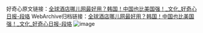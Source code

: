 好奇心原文链接：[全球酒店哪儿网最好用？韩国！中国也比美国强！_文化_好奇心日报-段珞](https://www.qdaily.com/articles/5516.html)
WebArchive归档链接：[全球酒店哪儿网最好用？韩国！中国也比美国强！_文化_好奇心日报-段珞](http://web.archive.org/web/20190623164930/https://www.qdaily.com/articles/5516.html)
![image](http://ww3.sinaimg.cn/large/007d5XDply1g3w8n7m93ij30u031hhdt)